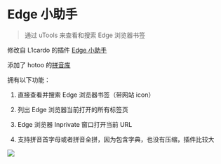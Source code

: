 # Edge 小助手

> 通过 uTools 来查看和搜索 Edge 浏览器书签

修改自 L1cardo 的插件 [Edge 小助手](https://github.com/L1cardo/Edge-Helper-uTools)

添加了 hotoo 的[拼音库](https://github.com/hotoo/pinyin)

拥有以下功能：

1. 直接查看并搜索 Edge 浏览器书签（带网站 icon）

2. 列出 Edge 浏览器当前打开的所有标签页

3. Edge 浏览器 Inprivate 窗口打开当前 URL

4. 支持拼音首字母或者拼音全拼，因为包含字典，也没有压缩，插件比较大

![](https://cdn.jsdelivr.net/gh/L1cardo/Edge-Helper-uTools@master/demo.gif)
